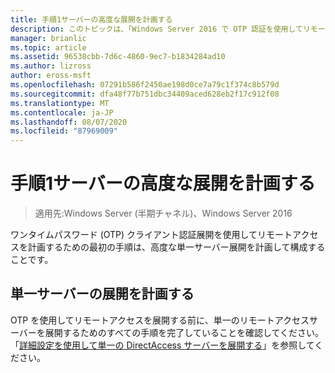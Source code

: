 ```yaml
---
title: 手順1サーバーの高度な展開を計画する
description: このトピックは、「Windows Server 2016 で OTP 認証を使用してリモートアクセスを展開する」の一部です。
manager: brianlic
ms.topic: article
ms.assetid: 96538cbb-7d6c-4860-9ec7-b1834284ad10
ms.author: lizross
author: eross-msft
ms.openlocfilehash: 07291b586f2450ae198d0ce7a79c1f374c8b579d
ms.sourcegitcommit: dfa48f77b751dbc34409aced628eb2f17c912f08
ms.translationtype: MT
ms.contentlocale: ja-JP
ms.lasthandoff: 08/07/2020
ms.locfileid: "87969009"
---
```

# <a name="step-1-plan-an-advanced-single-server-deployment"></a>手順1サーバーの高度な展開を計画する

>適用先:Windows Server (半期チャネル)、Windows Server 2016

ワンタイムパスワード (OTP) クライアント認証展開を使用してリモートアクセスを計画するための最初の手順は、高度な単一サーバー展開を計画して構成することです。

## <a name="plan-a-single-server-deployment"></a>単一サーバーの展開を計画する
OTP を使用してリモートアクセスを展開する前に、単一のリモートアクセスサーバーを展開するためのすべての手順を完了していることを確認してください。 「[詳細設定を使用して単一の DirectAccess サーバーを展開する](../../../directaccess/single-server-advanced/deploy-a-single-directaccess-server-with-advanced-settings.md)」を参照してください。

